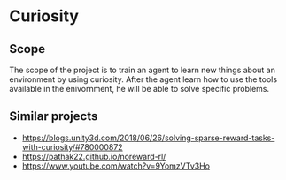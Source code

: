 # Curiosity

## Scope
The scope of the project is to train an agent to learn new things about an environment by using curiosity. After the agent learn how to use the tools available in the enivornment, he will be able to solve specific problems.

## Similar projects
- https://blogs.unity3d.com/2018/06/26/solving-sparse-reward-tasks-with-curiosity/#780000872
- https://pathak22.github.io/noreward-rl/
- https://www.youtube.com/watch?v=9YomzVTv3Ho
